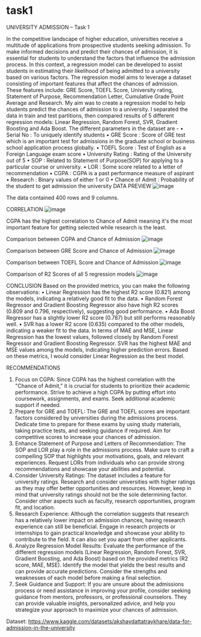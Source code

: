 # task1
UNIVERSITY ADMISSION – Task 1

In the competitive landscape of higher education, universities receive a multitude of applications from prospective students seeking admission. To make informed decisions and predict their chances of admission, it is essential for students to understand the factors that influence the admission process. In this context, a regression model can be developed to assist students in estimating their likelihood of being admitted to a university based on various factors.
The regression model aims to leverage a dataset consisting of important features that affect the chances of admission. These features include: GRE Score, TOEFL Score, University rating, Statement of Purpose, Recommendation Letter, Cumulative Grade Point Average and Research.
My aim was to create a regression model to help students predict the chances of admission to a university. I separated the data in train and test partitions, then compared results of 5 different regression models: Linear Regression, Random Forest, SVR, Gradient Boosting and Ada Boost.
The different parameters in the dataset are -
•	Serial No : To uniquely identify students
•	GRE Score : Score of GRE test which is an important test for admissions in the graduate school or business school application process globally.
•	TOEFL Score : Test of English as a Foreign Language exam score
•	University Rating : Rating of the University out of 5
•	SOP : Related to Statement of Purpose(SOP) for applying to a particular course or university.
•	LOR : Some score related to a letter of recommendation
•	CGPA : CGPA is a past performance measure of aspirant
•	Research : Binary values of either 1 or 0
•	Chance of Admit : Probability of the student to get admission the university
DATA PREVIEW
 ![image](https://github.com/IvyNjoroge/task1/assets/111203571/6d494c5b-1d75-4bb4-ae7f-7026619e5875)

The data contained 400 rows and 9 columns.

CORRELATION
![image](https://github.com/IvyNjoroge/task1/assets/111203571/85e32a92-40c0-4289-9ace-af52d146ae22)

CGPA has the highest correlation to Chance of Admit meaning it's the most important feature for getting selected while research is the least. 
 
Comparison between CGPA and Chance of Admission
 ![image](https://github.com/IvyNjoroge/task1/assets/111203571/b9170646-0b7b-450a-938e-3232213b97c4)

Comparison between GRE Score and Chance of Admission
 ![image](https://github.com/IvyNjoroge/task1/assets/111203571/7a5e7674-9d4d-4f6d-b8ff-d64f0f471d3c)

Comparison between TOEFL Score and Chance of Admission
 ![image](https://github.com/IvyNjoroge/task1/assets/111203571/9221027f-2067-4dba-b16b-b0d917510714)

Comparison of R2 Scores of all 5 regression models
 ![image](https://github.com/IvyNjoroge/task1/assets/111203571/a756b38f-bca6-4fed-bdc7-307e1b0395f8)

CONCLUSION
Based on the provided metrics, you can make the following observations:
•	Linear Regression has the highest R2 score (0.821) among the models, indicating a relatively good fit to the data.
•	Random Forest Regressor and Gradient Boosting Regressor also have high R2 scores (0.809 and 0.796, respectively), suggesting good performance.
•	Ada Boost Regressor has a slightly lower R2 score (0.787) but still performs reasonably well.
•	SVR has a lower R2 score (0.635) compared to the other models, indicating a weaker fit to the data.
In terms of MAE and MSE, Linear Regression has the lowest values, followed closely by Random Forest Regressor and Gradient Boosting Regressor. SVR has the highest MAE and MSE values among the models, indicating higher prediction errors.
Based on these metrics, I would consider Linear Regression as the best model.

RECOMMENDATIONS
1.	Focus on CGPA: Since CGPA has the highest correlation with the "Chance of Admit," it is crucial for students to prioritize their academic performance. Strive to achieve a high CGPA by putting effort into coursework, assignments, and exams. Seek additional academic support if needed.
2.	Prepare for GRE and TOEFL: The GRE and TOEFL scores are important factors considered by universities during the admissions process. Dedicate time to prepare for these exams by using study materials, taking practice tests, and seeking guidance if required. Aim for competitive scores to increase your chances of admission.
3.	Enhance Statement of Purpose and Letters of Recommendation: The SOP and LOR play a role in the admissions process. Make sure to craft a compelling SOP that highlights your motivations, goals, and relevant experiences. Request LORs from individuals who can provide strong recommendations and showcase your abilities and potential.
4.	Consider University Ratings: The dataset includes a feature for university ratings. Research and consider universities with higher ratings as they may offer better opportunities and resources. However, keep in mind that university ratings should not be the sole determining factor. Consider other aspects such as faculty, research opportunities, program fit, and location.
5.	Research Experience: Although the correlation suggests that research has a relatively lower impact on admission chances, having research experience can still be beneficial. Engage in research projects or internships to gain practical knowledge and showcase your ability to contribute to the field. It can also set you apart from other applicants.
6.	Analyze Regression Model Results: Evaluate the performance of the different regression models (Linear Regression, Random Forest, SVR, Gradient Boosting, and Ada Boost) based on the provided metrics (R2 score, MAE, MSE). Identify the model that yields the best results and can provide accurate predictions. Consider the strengths and weaknesses of each model before making a final selection.
7.	Seek Guidance and Support: If you are unsure about the admissions process or need assistance in improving your profile, consider seeking guidance from mentors, professors, or professional counselors. They can provide valuable insights, personalized advice, and help you strategize your approach to maximize your chances of admission.

Dataset: https://www.kaggle.com/datasets/akshaydattatraykhare/data-for-admission-in-the-university
